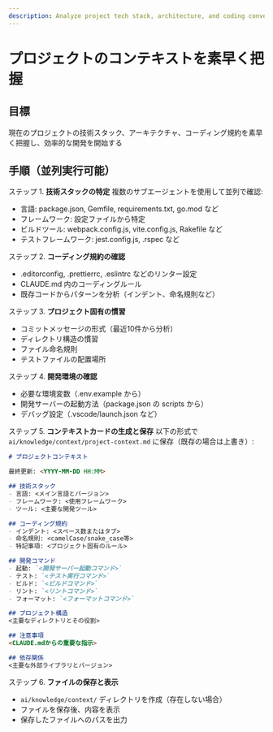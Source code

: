```yaml
---
description: Analyze project tech stack, architecture, and coding conventions to generate context card
---
```


# プロジェクトのコンテキストを素早く把握

## 目標

現在のプロジェクトの技術スタック、アーキテクチャ、コーディング規約を素早く把握し、効率的な開発を開始する

## 手順（並列実行可能）

ステップ 1. **技術スタックの特定**
複数のサブエージェントを使用して並列で確認:
- 言語: package.json, Gemfile, requirements.txt, go.mod など
- フレームワーク: 設定ファイルから特定
- ビルドツール: webpack.config.js, vite.config.js, Rakefile など
- テストフレームワーク: jest.config.js, .rspec など

ステップ 2. **コーディング規約の確認**
- .editorconfig, .prettierrc, .eslintrc などのリンター設定
- CLAUDE.md 内のコーディングルール
- 既存コードからパターンを分析（インデント、命名規則など）

ステップ 3. **プロジェクト固有の慣習**
- コミットメッセージの形式（最近10件から分析）
- ディレクトリ構造の慣習
- ファイル命名規則
- テストファイルの配置場所

ステップ 4. **開発環境の確認**
- 必要な環境変数（.env.example から）
- 開発サーバーの起動方法（package.json の scripts から）
- デバッグ設定（.vscode/launch.json など）

ステップ 5. **コンテキストカードの生成と保存**
以下の形式で `ai/knowledge/context/project-context.md` に保存（既存の場合は上書き）:
```markdown
# プロジェクトコンテキスト

最終更新: <YYYY-MM-DD HH:MM>

## 技術スタック
- 言語: <メイン言語とバージョン>
- フレームワーク: <使用フレームワーク>
- ツール: <主要な開発ツール>

## コーディング規約
- インデント: <スペース数またはタブ>
- 命名規則: <camelCase/snake_case等>
- 特記事項: <プロジェクト固有のルール>

## 開発コマンド
- 起動: `<開発サーバー起動コマンド>`
- テスト: `<テスト実行コマンド>`
- ビルド: `<ビルドコマンド>`
- リント: `<リントコマンド>`
- フォーマット: `<フォーマットコマンド>`

## プロジェクト構造
<主要なディレクトリとその役割>

## 注意事項
<CLAUDE.mdからの重要な指示>

## 依存関係
<主要な外部ライブラリとバージョン>
```

ステップ 6. **ファイルの保存と表示**
- `ai/knowledge/context/` ディレクトリを作成（存在しない場合）
- ファイルを保存後、内容を表示
- 保存したファイルへのパスを出力